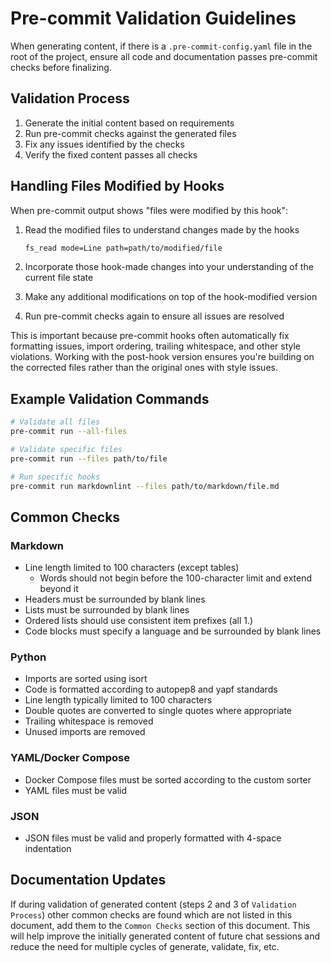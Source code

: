 # Pre-commit Validation Guidelines

When generating content, if there is a `.pre-commit-config.yaml` file in the root of the project,
ensure all code and documentation passes pre-commit checks before finalizing.

## Validation Process

1. Generate the initial content based on requirements
1. Run pre-commit checks against the generated files
1. Fix any issues identified by the checks
1. Verify the fixed content passes all checks

## Handling Files Modified by Hooks

When pre-commit output shows "files were modified by this hook":

1. Read the modified files to understand changes made by the hooks

   ```bash
   fs_read mode=Line path=path/to/modified/file
   ```

2. Incorporate those hook-made changes into your understanding of the current file state
3. Make any additional modifications on top of the hook-modified version
4. Run pre-commit checks again to ensure all issues are resolved

This is important because pre-commit hooks often automatically fix formatting issues, import ordering,
trailing whitespace, and other style violations. Working with the post-hook version ensures you're
building on the corrected files rather than the original ones with style issues.

## Example Validation Commands

```bash
# Validate all files
pre-commit run --all-files

# Validate specific files
pre-commit run --files path/to/file

# Run specific hooks
pre-commit run markdownlint --files path/to/markdown/file.md
```

## Common Checks

### Markdown

- Line length limited to 100 characters (except tables)
  - Words should not begin before the 100-character limit and extend beyond it
- Headers must be surrounded by blank lines
- Lists must be surrounded by blank lines
- Ordered lists should use consistent item prefixes (all 1.)
- Code blocks must specify a language and be surrounded by blank lines

### Python

- Imports are sorted using isort
- Code is formatted according to autopep8 and yapf standards
- Line length typically limited to 100 characters
- Double quotes are converted to single quotes where appropriate
- Trailing whitespace is removed
- Unused imports are removed

### YAML/Docker Compose

- Docker Compose files must be sorted according to the custom sorter
- YAML files must be valid

### JSON

- JSON files must be valid and properly formatted with 4-space indentation

## Documentation Updates

If during validation of generated content (steps 2 and 3 of `Validation Process`) other common
checks are found which are not listed in this document, add them to the `Common Checks`
section of this document. This will help improve the initially generated content of future chat
sessions and reduce the need for multiple cycles of generate, validate, fix, etc.
